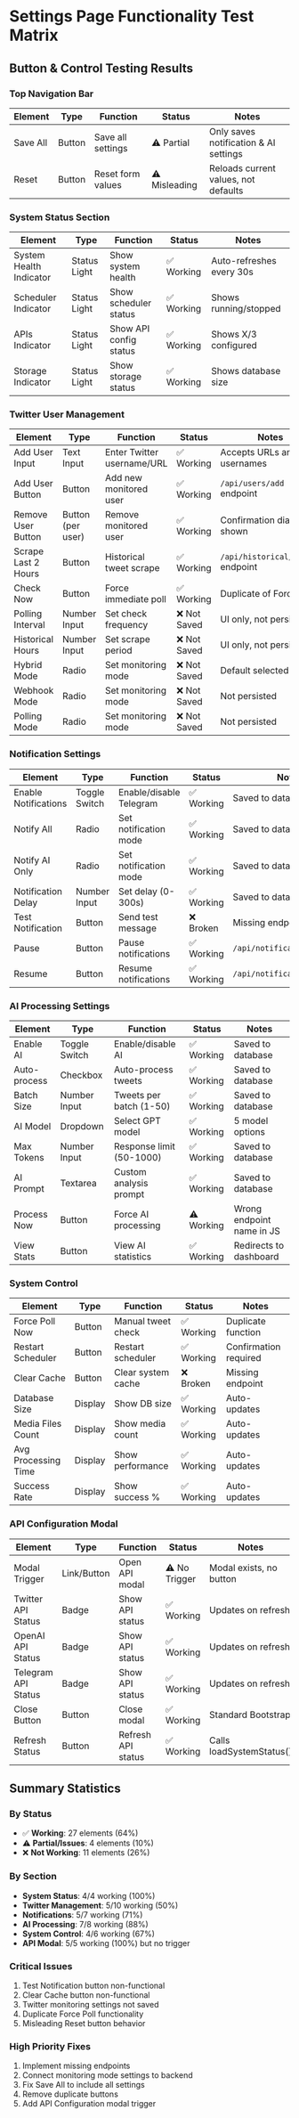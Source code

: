 # Settings Page Functionality Test Matrix

## Button & Control Testing Results

### Top Navigation Bar

| Element | Type | Function | Status | Notes |
|---------|------|----------|---------|-------|
| Save All | Button | Save all settings | ⚠️ Partial | Only saves notification & AI settings |
| Reset | Button | Reset form values | ⚠️ Misleading | Reloads current values, not defaults |

### System Status Section

| Element | Type | Function | Status | Notes |
|---------|------|----------|---------|-------|
| System Health Indicator | Status Light | Show system health | ✅ Working | Auto-refreshes every 30s |
| Scheduler Indicator | Status Light | Show scheduler status | ✅ Working | Shows running/stopped |
| APIs Indicator | Status Light | Show API config status | ✅ Working | Shows X/3 configured |
| Storage Indicator | Status Light | Show storage status | ✅ Working | Shows database size |

### Twitter User Management

| Element | Type | Function | Status | Notes |
|---------|------|----------|---------|-------|
| Add User Input | Text Input | Enter Twitter username/URL | ✅ Working | Accepts URLs and usernames |
| Add User Button | Button | Add new monitored user | ✅ Working | `/api/users/add` endpoint |
| Remove User Button | Button (per user) | Remove monitored user | ✅ Working | Confirmation dialog shown |
| Scrape Last 2 Hours | Button | Historical tweet scrape | ✅ Working | `/api/historical/scrape` endpoint |
| Check Now | Button | Force immediate poll | ✅ Working | Duplicate of Force Poll |
| Polling Interval | Number Input | Set check frequency | ❌ Not Saved | UI only, not persisted |
| Historical Hours | Number Input | Set scrape period | ❌ Not Saved | UI only, not persisted |
| Hybrid Mode | Radio | Set monitoring mode | ❌ Not Saved | Default selected |
| Webhook Mode | Radio | Set monitoring mode | ❌ Not Saved | Not persisted |
| Polling Mode | Radio | Set monitoring mode | ❌ Not Saved | Not persisted |

### Notification Settings

| Element | Type | Function | Status | Notes |
|---------|------|----------|---------|-------|
| Enable Notifications | Toggle Switch | Enable/disable Telegram | ✅ Working | Saved to database |
| Notify All | Radio | Set notification mode | ✅ Working | Saved to database |
| Notify AI Only | Radio | Set notification mode | ✅ Working | Saved to database |
| Notification Delay | Number Input | Set delay (0-300s) | ✅ Working | Saved to database |
| Test Notification | Button | Send test message | ❌ Broken | Missing endpoint |
| Pause | Button | Pause notifications | ✅ Working | `/api/notifications/pause` |
| Resume | Button | Resume notifications | ✅ Working | `/api/notifications/resume` |

### AI Processing Settings

| Element | Type | Function | Status | Notes |
|---------|------|----------|---------|-------|
| Enable AI | Toggle Switch | Enable/disable AI | ✅ Working | Saved to database |
| Auto-process | Checkbox | Auto-process tweets | ✅ Working | Saved to database |
| Batch Size | Number Input | Tweets per batch (1-50) | ✅ Working | Saved to database |
| AI Model | Dropdown | Select GPT model | ✅ Working | 5 model options |
| Max Tokens | Number Input | Response limit (50-1000) | ✅ Working | Saved to database |
| AI Prompt | Textarea | Custom analysis prompt | ✅ Working | Saved to database |
| Process Now | Button | Force AI processing | ⚠️ Working | Wrong endpoint name in JS |
| View Stats | Button | View AI statistics | ✅ Working | Redirects to dashboard |

### System Control

| Element | Type | Function | Status | Notes |
|---------|------|----------|---------|-------|
| Force Poll Now | Button | Manual tweet check | ✅ Working | Duplicate function |
| Restart Scheduler | Button | Restart scheduler | ✅ Working | Confirmation required |
| Clear Cache | Button | Clear system cache | ❌ Broken | Missing endpoint |
| Database Size | Display | Show DB size | ✅ Working | Auto-updates |
| Media Files Count | Display | Show media count | ✅ Working | Auto-updates |
| Avg Processing Time | Display | Show performance | ✅ Working | Auto-updates |
| Success Rate | Display | Show success % | ✅ Working | Auto-updates |

### API Configuration Modal

| Element | Type | Function | Status | Notes |
|---------|------|----------|---------|-------|
| Modal Trigger | Link/Button | Open API modal | ⚠️ No Trigger | Modal exists, no button |
| Twitter API Status | Badge | Show API status | ✅ Working | Updates on refresh |
| OpenAI API Status | Badge | Show API status | ✅ Working | Updates on refresh |
| Telegram API Status | Badge | Show API status | ✅ Working | Updates on refresh |
| Close Button | Button | Close modal | ✅ Working | Standard Bootstrap |
| Refresh Status | Button | Refresh API status | ✅ Working | Calls loadSystemStatus() |

## Summary Statistics

### By Status

- ✅ **Working**: 27 elements (64%)
- ⚠️ **Partial/Issues**: 4 elements (10%)
- ❌ **Not Working**: 11 elements (26%)

### By Section

- **System Status**: 4/4 working (100%)
- **Twitter Management**: 5/10 working (50%)
- **Notifications**: 5/7 working (71%)
- **AI Processing**: 7/8 working (88%)
- **System Control**: 4/6 working (67%)
- **API Modal**: 5/5 working (100%) but no trigger

### Critical Issues

1. Test Notification button non-functional
2. Clear Cache button non-functional
3. Twitter monitoring settings not saved
4. Duplicate Force Poll functionality
5. Misleading Reset button behavior

### High Priority Fixes

1. Implement missing endpoints
2. Connect monitoring mode settings to backend
3. Fix Save All to include all settings
4. Remove duplicate buttons
5. Add API Configuration modal trigger
